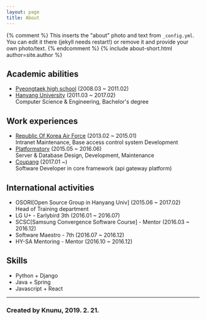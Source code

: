 ```yaml
---
layout: page
title: About
---
```


{% comment %}
  This inserts the "about" photo and text from `_config.yml`.
  You can edit it there (jekyll needs restart!) or remove it and provide your own photo/text.
{% endcomment %}
{% include about-short.html author=site.author %}

## Academic abilities

* [Pyeongtaek high school](http://www.pyeongtaek.hs.kr/smain.html) (2008.03 ~ 2011.02)
* [Hanyang University](http://www.hanyang.ac.kr/) (2011.03 ~ 2017.02)<br />
Computer Science & Engineering, Bachelor's degree

## Work experiences

* [Republic Of Korea Air Force](http://www.airforce.mil.kr:8081/user/indexMain.action?siteId=airforce) (2013.02 ~ 2015.01)<br />
Intranet Maintenance, Base access control system Development
* [Platformstory](http://platformstory.com/) (2015.05 ~ 2016.06)<br />
Server & Database Design, Development, Maintenance
* [Coupang](http://www.coupang.com/) (2017.01 ~)<br />
Software Developer in core framework (api gateway platform)

## International activities

* OSORI[Open Source Group in Hanyang Univ] (2015.06 ~ 2017.02)<br />
Head of Training department
* LG U+ - Earlybird 3th (2016.01 ~ 2016.07)
* SCSC[Samsung Convergence Software Course] - Mentor (2016.03 ~ 2016.12)
* Software Maestro - 7th (2016.07 ~ 2016.12)
* HY-SA Mentoring - Mentor (2016.10 ~ 2016.12)

## Skills

* Python + Django
* Java + Spring
* Javascript + React

------

### Created by Knunu, 2019. 2. 21.